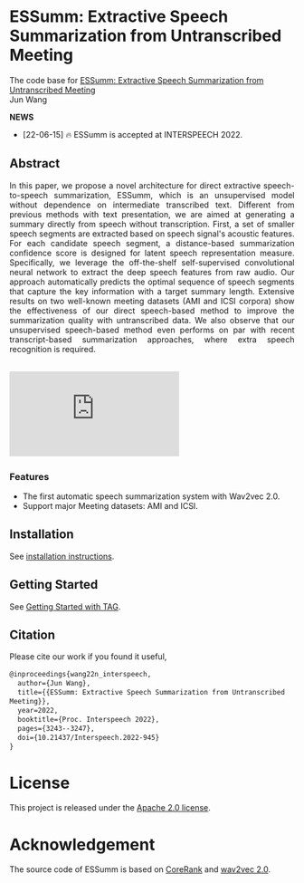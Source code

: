# ESSumm: Extractive Speech Summarization from Untranscribed Meeting

The code base for [ESSumm: Extractive Speech Summarization from Untranscribed Meeting](https://www.isca-speech.org/archive/pdfs/interspeech_2022/wang22n_interspeech.pdf)
<br>Jun Wang

**NEWS**
- [22-06-15] 🔥 ESSumm is accepted at INTERSPEECH 2022.

## Abstract
<div style="text-align: justify">In this paper, we propose a novel architecture for direct extractive speech-to-speech summarization, ESSumm, which is an unsupervised model without dependence on intermediate transcribed text. Different from previous methods with text presentation, we are aimed at generating a summary directly from speech without transcription. First, a set of smaller speech segments are extracted based on speech signal's acoustic features. For each candidate speech segment, a distance-based summarization confidence score is designed for latent speech representation measure. Specifically, we leverage the off-the-shelf self-supervised convolutional neural network to extract the deep speech features from raw audio. Our approach automatically predicts the optimal sequence of speech segments that capture the key information with a target summary length. Extensive results on two well-known meeting datasets (AMI and ICSI corpora) show the effectiveness of our direct speech-based method to improve the summarization quality with untranscribed data. We also observe that our unsupervised speech-based method even performs on par with recent transcript-based summarization approaches, where extra speech recognition is required. </div>


<br>![network](https://github.com/HenryJunW/ESSumm/blob/main/figs/ESSumm_overview_figure.pdf)

### Features
* The first automatic speech summarization system with Wav2vec 2.0.
* Support major Meeting datasets: AMI and ICSI.

## Installation

See [installation instructions](INSTALL.md).

## Getting Started

See [Getting Started with TAG](GETTING_STARTED.md).



## Citation
Please cite our work if you found it useful,

```
@inproceedings{wang22n_interspeech,
  author={Jun Wang},
  title={{ESSumm: Extractive Speech Summarization from Untranscribed Meeting}},
  year=2022,
  booktitle={Proc. Interspeech 2022},
  pages={3243--3247},
  doi={10.21437/Interspeech.2022-945}
}

```

# License

This project is released under the [Apache 2.0 license](LICENSE).

# Acknowledgement

The source code of ESSumm is based on [CoreRank](https://github.com/bearblog/CoreRank) and [wav2vec 2.0](https://github.com/facebookresearch/fairseq/blob/main/examples/wav2vec/README.md). 
